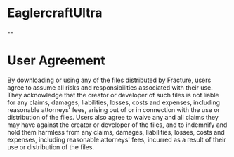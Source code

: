 # EaglercraftUltra
--
# User Agreement
By downloading or using any of the files distributed by Fracture, 
users agree to assume all risks and responsibilities associated with their use.
They acknowledge that the creator or developer of such files is not liable for any
claims, damages, liabilities, losses, costs and expenses, including reasonable attorneys' fees, 
arising out of or in connection with the use or distribution of the files.
Users also agree to waive any and all claims they may have against the creator or developer of the files,
and to indemnify and hold them harmless from any claims, damages, liabilities, losses, costs and expenses,
including reasonable attorneys' fees, incurred as a result of their use or distribution of the files.
